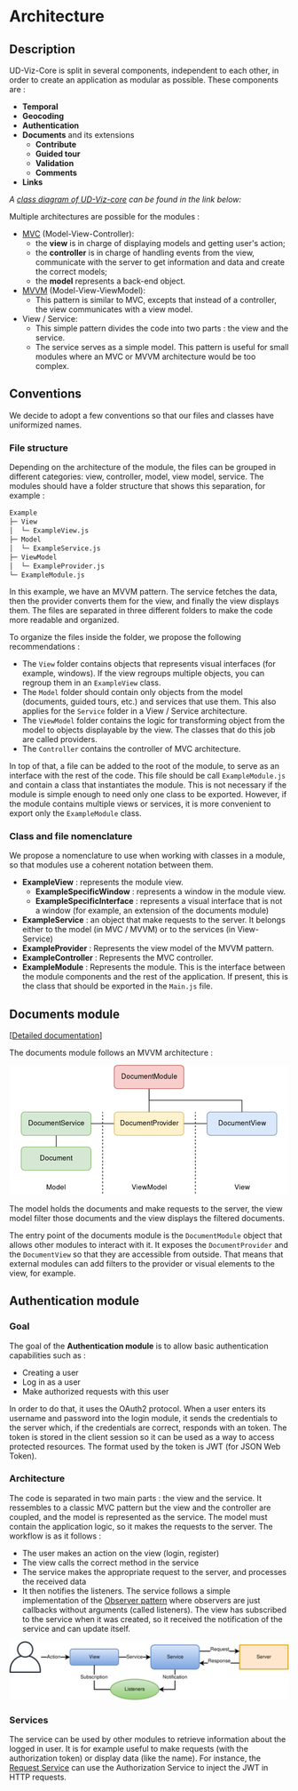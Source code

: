 # Architecture

## Description

UD-Viz-Core is split in several components, independent to each other, in order to create an application as modular as possible.
These components are :

* **Temporal**
* **Geocoding**
* **Authentication**
* **Documents** and its extensions
  * **Contribute**
  * **Guided tour**
  * **Validation**
  * **Comments**
* **Links**

*A [class diagram of UD-Viz-core](https://github.com/MEPP-team/RICT/tree/master/Doc/Devel/Architecture/Diagrams/UDVcoreClassDiagram.jpg) can be found in the link below:*

Multiple architectures are possible for the modules :

- [MVC](https://en.wikipedia.org/wiki/Model%E2%80%93view%E2%80%93controller) (Model-View-Controller):
  * the **view** is in charge of displaying models and getting user's action;
  * the **controller** is in charge of handling events from the view, communicate with the server to get information and data and create the correct models;
  * the **model** represents a back-end object.
- [MVVM](https://en.wikipedia.org/wiki/Model%E2%80%93view%E2%80%93viewmodel) (Model-View-ViewModel):
  * This pattern is similar to MVC, excepts that instead of a controller, the view communicates with a view model. 
- View / Service:
  * This simple pattern divides the code into two parts : the view and the service.
  * The service serves as a simple model. This pattern is useful for small modules where an MVC or MVVM architecture would be too complex.

## Conventions

We decide to adopt a few conventions so that our files and classes have uniformized names.

### File structure

Depending on the architecture of the module, the files can be grouped in different categories: view, controller, model, view model, service. The modules should have a folder structure that shows this separation, for example :

```
Example
├─ View
│  └─ ExampleView.js
├─ Model
│  └─ ExampleService.js
├─ ViewModel
│  └─ ExampleProvider.js
└─ ExampleModule.js
```

In this example, we have an MVVM pattern. The service fetches the data, then the provider converts them for the view, and finally the view displays them. The files are separated in three different folders to make the code more readable and organized.

To organize the files inside the folder, we propose the following recommendations :

- The `View` folder contains objects that represents visual interfaces (for example, windows). If the view regroups multiple objects, you can regroup them in an `ExampleView` class.
- The `Model` folder should contain only objects from the model (documents, guided tours, etc.) and services that use them. This also applies for the `Service` folder in a View / Service architecture.
- The `ViewModel` folder contains the logic for transforming object from the model to objects displayable by the view. The classes that do this job are called providers.
- The `Controller` contains the controller of MVC architecture.

In top of that, a file can be added to the root of the module, to serve as an interface with the rest of the code. This file should be call `ExampleModule.js` and contain a class that instantiates the module. This is not necessary if the module is simple enough to need only one class to be exported. However, if the module contains multiple views or services, it is more convenient to export only the `ExampleModule` class.

### Class and file nomenclature

We propose a nomenclature to use when working with classes in a module, so that modules use a coherent notation between them.

- **ExampleView** : represents the module view.
  - **ExampleSpecificWindow** : represents a window in the module view.
  - **ExampleSpecificInterface** : represents a visual interface that is not a window (for example, an extension of the documents module)
- **ExampleService** : an object that make requests to the server. It belongs either to the model (in MVC / MVVM) or to the services (in View-Service)
- **ExampleProvider** : Represents the view model of the MVVM pattern.
- **ExampleController** : Represents the MVC controller.
- **ExampleModule** : Represents the module. This is the interface between the module components and the rest of the application. If present, this is the class that should be exported in the `Main.js` file.

## Documents module

[[Detailed documentation](./UD_Viz_Browser/Documents/README.md)]

The documents module follows an MVVM architecture :

![](Pictures/DocumentsArchitecture.png)

The model holds the documents and make requests to the server, the view model filter those documents and the view displays the filtered documents.

The entry point of the documents module is the `DocumentModule` object that allows other modules to interact with it. It exposes the `DocumentProvider` and the `DocumentView` so that they are accessible from outside. That means that external modules can add filters to the provider or visual elements to the view, for example.

## Authentication module

### Goal

The goal of the **Authentication module** is to allow basic authentication capabilities such as :

* Creating a user
* Log in as a user
* Make authorized requests with this user

In order to do that, it uses the OAuth2 protocol. When a user enters its username and password into the login module, it sends the credentials to the server which, if the credentials are correct, responds with an token. The token is stored in the client session so it can be used as a way to access protected resources. The format used by the token is JWT (for JSON Web Token).

### Architecture

The code is separated in two main parts : the view and the service. It ressembles to a classic MVC pattern but the view and the controller are coupled, and the model is represented as the service. The model must contain the application logic, so it makes the requests to the server. The workflow is as it follows :

* The user makes an action on the view (login, register)
* The view calls the correct method in the service
* The service makes the appropriate request to the server, and processes the received data
* It then notifies the listeners. The service follows a simple implementation of the [Observer pattern](https://en.wikipedia.org/wiki/Observer_pattern) where observers are just callbacks without arguments (called listeners). The view has subscribed to the service when it was created, so it received the notification of the service and can update itself.

![](Pictures/ViewServiceArchitecture.png)

### Services

The service can be used by other modules to retrieve information about the logged in user. It is for example useful to make requests (with the authorization token) or display data (like the name). For instance, the [Request Service](https://github.com/MEPP-team/UD-Viz/wiki/Request-Service) can use the Authorization Service to inject the JWT in HTTP requests.
